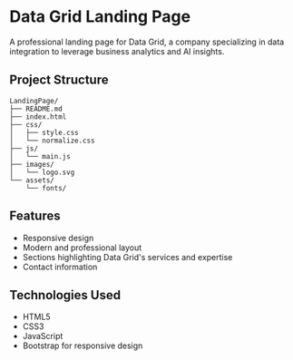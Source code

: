 # Data Grid Landing Page

A professional landing page for Data Grid, a company specializing in data integration to leverage business analytics and AI insights.

## Project Structure

```
LandingPage/
├── README.md
├── index.html
├── css/
│   ├── style.css
│   └── normalize.css
├── js/
│   └── main.js
├── images/
│   └── logo.svg
└── assets/
    └── fonts/
```

## Features

- Responsive design
- Modern and professional layout
- Sections highlighting Data Grid's services and expertise
- Contact information

## Technologies Used

- HTML5
- CSS3
- JavaScript
- Bootstrap for responsive design
